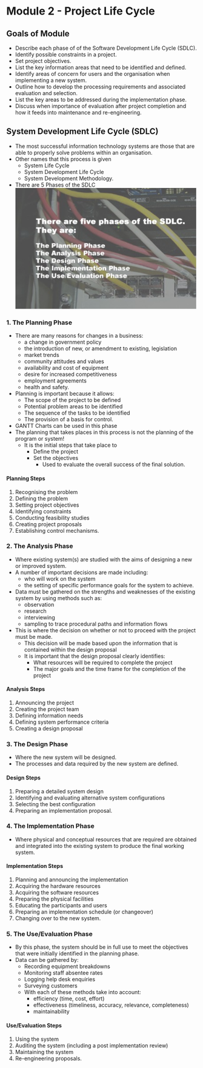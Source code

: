 # Module 2 - Project Life Cycle

## Goals of Module
  - Describe each phase of of the Software Development Life Cycle (SDLC).
  - Identify possible constraints in a project.
  - Set project objectives.
  - List the key information areas that need to be identified and defined.
  - Identify areas of concern for users and the organisation when implementing a new system.
  - Outline how to develop the processing requirements and associated evaluation and selection.
  - List the key areas to be addressed during the implementation phase.
  - Discuss when importance of evaluation after project completion and how it feeds into maintenance and re-engineering.

## System Development Life Cycle (SDLC)
  - The most successful information technology systems are those that are able to properly solve problems within an organisation. 
  - Other names that this process is given
    - System Life Cycle
    - System Development Life Cycle
    - System Development Methodology.
  - There are 5 Phases of the SDLC
      ![SDLC](./images/2.2-SDLC.png)

### 1. The Planning Phase
  - There are many reasons for changes in a business:
    - a change in government policy
    - the introduction of new, or amendment to existing, legislation
    - market trends
    - community attitudes and values
    - availability and cost of equipment
    - desire for increased competitiveness
    - employment agreements
    - health and safety.
  - Planning is important because it allows:
    - The scope of the project to be defined
    - Potential problem areas to be identified
    - The sequence of the tasks to be identified
    - The provision of a basis for control.
  - GANTT Charts can be used in this phase
  - The planning that takes places in this process is not the planning of the program or system!
    - It is the initial steps that take place to 
      - Define the project
      - Set the objectives
        - Used to evaluate the overall success of the final solution.

#### Planning Steps
  1. Recognising the problem
  2. Defining the problem
  3. Setting project objectives
  4. Identifying constraints
  5. Conducting feasibility studies
  6. Creating project proposals
  7. Establishing control mechanisms.

### 2. The Analysis Phase
  - Where existing system(s) are studied with the aims of designing a new or improved system. 
  - A number of important decisions are made including:
    - who will work on the system
    - the setting of specific performance goals for the system to achieve.
  - Data must be gathered on the strengths and weaknesses of the existing system by using methods such as:
    - observation
    - research
    - interviewing
    - sampling to trace procedural paths and information flows
  - This is where the decision on whether or not to proceed with the project must be made. 
    - This decision will be made based upon the information that is contained within the design proposal
    - It is important that the design proposal clearly identifies:
      - What resources will be required to complete the project
      - The major goals and the time frame for the completion of the project

#### Analysis Steps
  1. Announcing the project
  2. Creating the project team
  3. Defining information needs
  4. Defining system performance criteria
  5. Creating a design proposal

### 3. The Design Phase
  - Where the new system will be designed. 
  - The processes and data required by the new system are defined. 
#### Design Steps
  1. Preparing a detailed system design
  2. Identifying and evaluating alternative system configurations
  3. Selecting the best configuration
  4. Preparing an implementation proposal.

### 4. The Implementation Phase
  - Where physical and conceptual resources that are required are obtained and integrated into the existing system to produce the final working system.
#### Implementation Steps
  1. Planning and announcing the implementation
  2. Acquiring the hardware resources
  3. Acquiring the software resources
  4. Preparing the physical facilities
  5. Educating the participants and users
  6. Preparing an implementation schedule (or changeover)
  7. Changing over to the new system.

### 5. The Use/Evaluation Phase
  - By this phase, the system should be in full use to meet the objectives that were initially identified in the planning phase.
  - Data can be gathered by:
    - Recording equipment breakdowns
    - Monitoring staff absentee rates
    - Logging help desk enquiries
    - Surveying customers
    - With each of these methods take into account:
      - efficiency (time, cost, effort)
      - effectiveness (timeliness, accuracy, relevance, completeness)
      - maintainability

#### Use/Evaluation Steps
  1. Using the system
  2. Auditing the system (including a post implementation review)
  3. Maintaining the system
  4. Re-engineering proposals.